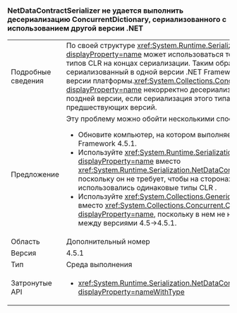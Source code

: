 ### <a name="netdatacontractserializer-fails-to-deserialize-a-concurrentdictionary-serialized-with-a-different-net-version"></a>NetDataContractSerializer не удается выполнить десериализацию ConcurrentDictionary, сериализованного с использованием другой версии .NET

|   |   |
|---|---|
|Подробные сведения|По своей структуре <xref:System.Runtime.Serialization.NetDataContractSerializer?displayProperty=name> может использоваться только при использовании одних и тех же типов CLR на концах сериализации. Таким образом, не гарантируется, что объект, сериализованный в одной версии .NET Framework, может быть десериализован в другой версии платформы.<xref:System.Collections.Concurrent.ConcurrentDictionary%602?displayProperty=name> некорректно десериализуется в .NET Framework 4.5.1 или более поздней версии, если сериализация этого типа была выполнена в .NET Framework 4.5 или предшествующих версий.|
|Предложение|Эту проблему можно обойти несколькими способами:<ul><li>Обновите компьютер, на котором выполняется сериализация, до версии .NET Framework 4.5.1.</li><li>Используйте <xref:System.Runtime.Serialization.DataContractSerializer?displayProperty=name> вместо <xref:System.Runtime.Serialization.NetDataContractSerializer?displayProperty=name>, поскольку он не требует, чтобы на сторонах сериализации и десериализации использовались одинаковые типы CLR .</li><li>Используйте <xref:System.Collections.Generic.Dictionary%602?displayProperty=name> вместо <xref:System.Collections.Concurrent.ConcurrentDictionary%602?displayProperty=name>, поскольку в нем не наблюдается это нарушение совместимости между версиями 4.5-&gt;4.5.1.</li></ul>|
|Область|Дополнительный номер|
|Версия|4.5.1|
|Тип|Среда выполнения|
|Затронутые API|<ul><li><xref:System.Runtime.Serialization.NetDataContractSerializer.Deserialize(System.IO.Stream)?displayProperty=nameWithType></li></ul>|

